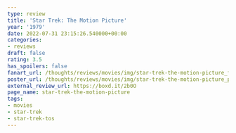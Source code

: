 ```yaml
---
type: review
title: 'Star Trek: The Motion Picture'
year: '1979'
date: 2022-07-31 23:15:26.540000+00:00
categories:
- reviews
draft: false
rating: 3.5
has_spoilers: false
fanart_url: /thoughts/reviews/movies/img/star-trek-the-motion-picture_fanart.png
poster_url: /thoughts/reviews/movies/img/star-trek-the-motion-picture_poster.png
external_review_url: https://boxd.it/2b0O
page_name: star-trek-the-motion-picture
tags:
- movies
- star-trek
- star-trek-tos
---
```


